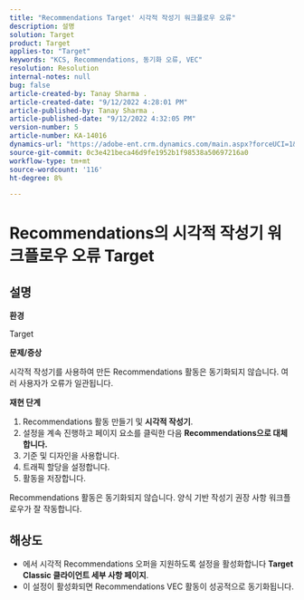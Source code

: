 ```yaml
---
title: "Recommendations Target' 시각적 작성기 워크플로우 오류"
description: 설명
solution: Target
product: Target
applies-to: "Target"
keywords: "KCS, Recommendations, 동기화 오류, VEC"
resolution: Resolution
internal-notes: null
bug: false
article-created-by: Tanay Sharma .
article-created-date: "9/12/2022 4:28:01 PM"
article-published-by: Tanay Sharma .
article-published-date: "9/12/2022 4:32:05 PM"
version-number: 5
article-number: KA-14016
dynamics-url: "https://adobe-ent.crm.dynamics.com/main.aspx?forceUCI=1&pagetype=entityrecord&etn=knowledgearticle&id=4bbfbbd8-b732-ed11-9db1-002248086735"
source-git-commit: 0c3e421beca46d9fe1952b1f98538a50697216a0
workflow-type: tm+mt
source-wordcount: '116'
ht-degree: 8%

---
```


# Recommendations의 시각적 작성기 워크플로우 오류 Target

## 설명


<b>환경</b>

Target



<b>문제/증상</b>

시각적 작성기를 사용하여 만든 Recommendations 활동은 동기화되지 않습니다. 여러 사용자가 오류가 일관됩니다.

<b>재현 단계</b>

1. Recommendations 활동 만들기 및 <b>시각적 작성기</b>.
2. 설정을 계속 진행하고 페이지 요소를 클릭한 다음 <b>Recommendations으로 대체합니다.</b>
3. 기준 및 디자인을 사용합니다.
4. 트래픽 할당을 설정합니다.
5. 활동을 저장합니다.




Recommendations 활동은 동기화되지 않습니다. 양식 기반 작성기 권장 사항 워크플로우가 잘 작동합니다.


## 해상도


- 에서 시각적 Recommendations 오퍼을 지원하도록 설정을 활성화합니다 <b>Target Classic </b> <b>클라이언트 세부 사항 페이지</b>.
- 이 설정이 활성화되면 Recommendations VEC 활동이 성공적으로 동기화됩니다.




